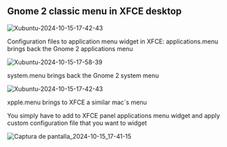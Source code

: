 ## Gnome 2 classic menu in XFCE desktop

![Xubuntu-2024-10-15-17-42-43](https://github.com/user-attachments/assets/eda4bb09-08ce-4d15-9af9-5b8683974021)

Configuration files to application menu widget in XFCE:
applications.menu brings back the Gnome 2 applications menu

![Xubuntu-2024-10-15-17-58-39](https://github.com/user-attachments/assets/5924bc3e-5d26-416e-a1e6-f8c3ae71f4cf)

system.menu brings back the Gnome 2 system menu

![Xubuntu-2024-10-15-17-42-43](https://github.com/user-attachments/assets/47741001-89bc-45f9-b18a-40b064eaf4c7)

xpple.menu brings to XFCE a similar mac´s menu

You simply have to add to XFCE panel applications menu widget and apply custom configuration file that you want to widget

![Captura de pantalla_2024-10-15_17-41-15](https://github.com/user-attachments/assets/6b7b7578-09f8-4ef5-b2a8-51131bcb2424)
